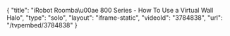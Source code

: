 {
    "title": "iRobot Roomba\u00ae 800 Series - How To Use a Virtual Wall Halo",
    "type": "solo",
    "layout": "iframe-static",
    "videoId": "3784838",
    "url": "\/tvpembed\/3784838"
}